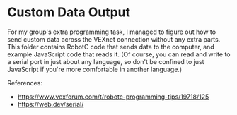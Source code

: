 # Custom Data Output

For my group's extra programming task, I managed to figure out how to send
custom data across the VEXnet connection without any extra parts. This folder
contains RobotC code that sends data to the computer, and example
JavaScript code that reads it. (Of course, you can read and write to a serial
port in just about any language, so don't be confined to just JavaScript if
you're more comfortable in another language.)

References:
* https://www.vexforum.com/t/robotc-programming-tips/19718/125
* https://web.dev/serial/
